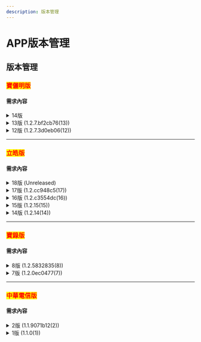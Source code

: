 ```yaml
---
description: 版本管理
---
```


# APP版本管理

## 版本管理

### <mark style="color:red;">寶儷明版</mark>

#### 需求內容

<details>

<summary>14版</summary>

包含需求：

1. SR001 時間校正機制
2. SR002 優化處理cmd機制
3. SR003 Log 優化
4. APP設備資料回傳後台
5. APP版本更新API多傳設備ID及車號

</details>

<details>

<summary>13版 (1.2.7.bf2cb76(13))</summary>



業者偶而會反應時間顯示不正確的情況，原因是沒有網路的情況下無法完成NTP校時，討論後決定以can時間來當校時備援&#x20;

1. 優先序：NTP校準時間 > canbus廣播時間 > 本地系統時間&#x20;
2. 網路校時當主要的機制&#x20;
3. can當校時備援&#x20;
4. 頻率：開啟APP後持續一直listen，直到抓到時間並完成補充校時程序即停止&#x20;
5. CAN校時方式：判斷can抓到的時間，&#x20;
   1. 若與我們目前的系統時間為同一日，就不更新(代表網路校時過了，或時間已經是正確的)，&#x20;
   2. 若否，則更新系統時間&#x20;
6. 預設不顯示時間，透過can校時程序完成後才顯示時間 7.離線模式下也依同邏輯顯示時間

</details>

<details>

<summary>12版 (1.2.7.3d0eb06(12))</summary>

包含需求：

增加Log優化功能

1.  \#1 若log檔未滿500KB，&#x20;

    a.正在記錄不上傳

    b.檔案名稱為當天日期的log不上傳，即隔天要上傳 c.檔案名稱時間 比 系統時間要晚的不上傳
2. \#2 刪除檔案檢查包含檔案最後修改時間
3. \#3 若檔案名稱時間 比 抓到的系統時間還新，代表系統時間未更新，則新的log檔，將以上一次的log檔加1秒命名
4.  \#4 can bus連接成功後，&#x20;

    a. 列印第一筆can bus log資料後會先關閉

    b. 10分鐘再打開，重複a, b c. 若10秒內沒有收到can bus資料，socket會重開，重開同時會再將can bus log打開, 重複a, b

</details>



***



### <mark style="color:red;">立皓版</mark>

#### 需求內容

<details>

<summary>18版 (Unreleased)</summary>

1. APP設備資料回傳後台 (測試通過)
2. APP版本更新API多傳設備ID及車號 (測試通過)

</details>

<details>

<summary>17版 (1.2.cc948c5(17))</summary>

Log優化機制 時間固定顯示功能，無can bus時間校正功能

</details>

<details>

<summary>16版 (1.2.c3554dc(16))</summary>

包含需求：

1. Log優化機制驗證
2. 發車及重啟APP reset TempSeq

</details>

<details>

<summary>15版 (1.2.15(15))</summary>

包含需求：

1. 除車機會送cmd報站之外，新增用首都API 的時間(改10 sec呼叫一次)作為進站依據，第一個只要顯示是0s就報進站，只會播過一次，那後續若收到車機的 cmd ，就再重複報出站，正常一個站最多報兩次進站(API一次+車機一次)。API一個站最多觸發一次，而車機一個站送多次cmd時一樣會報站多次。
2. 兩個來源的報站需控制不往前報站：當API觸發A站到站後更新畫面，再收到車機A站到站就再報一次，當收到車機的是前一站離站時，就不更新了，因為最近一次收到API的已經是A站進站了，原則應該是不往前報站。所以要把最後報站記錄下來，之後不管是API還是車機送的cmd若早於最新報站紀錄時，就不報站。
3. 出站的時候，不採用 API 的時間作出站的報站，而僅以車機cmd 才報出站。
4. 10s偵測一次 偵測到沒收到can 會等10s重啟記log

</details>

<details>

<summary>14版 (1.2.14(14))</summary>

新增 首都兩隻API錯誤處理優化機制

</details>







***



### <mark style="color:red;">寶錄版</mark>

#### 需求內容

<details>

<summary>8版 (1.2.5832835(8))</summary>

修正因版本merge造成路線顯示bug：固定顯示目的站 (R\_DATA去返程目的地會反過來)

</details>

<details>

<summary>7版 (1.2.0ec0477(7))</summary>

包含需求：

1. For 台中客運，有網路，所以要提供一版正常版連線版
2. 增加離線功能(預設開啟)，開啟離線功能時，左下角不顯示時間，右上角不顯示"準備影片下載"
3. 增加log上傳功能
4. UI的部分要與立皓新版一樣，差別是立皓版中間路線圖上的會顯示預約到站時間，其他的版本沒有
5. 增加Log優化功能&#x20;
   1. \#1 若log檔未滿500KB， a.正在記錄不上傳 b.檔案名稱為當天日期的log不上傳，即隔天要上傳 c.檔案名稱時間 比 系統時間要晚的不上傳
   2. \#2 刪除檔案檢查包含檔案最後修改時間
   3. \#3 若檔案名稱時間 比 抓到的系統時間還新，代表系統時間未更新，則新的log檔，將以上一次的log檔加1秒命名
   4.  \#4 can bus連接成功後，&#x20;

       a. 列印第一筆can bus log資料後會先關閉

       b. 10分鐘再打開，重複a, b c. 若10秒內沒有收到can bus資料，socket會重開，重開同時會再將can bus log打開, 重複a, b

</details>







***

### <mark style="color:red;">中華電信版</mark>

#### 需求內容

<details>

<summary>2版  (1.1.9071b12(2))</summary>

包含需求：

1. log上傳及機制優化 (merge 寶麗明功能)&#x20;
2. 離線功能 (merge 寶錄功能)&#x20;
3. can log減量

</details>

<details>

<summary>1版  (1.1.0(1))</summary>

ack版

</details>

